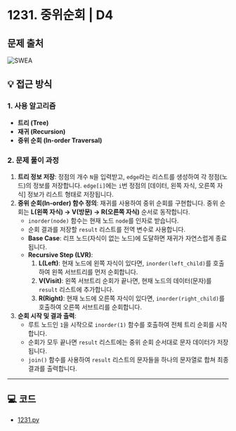 # 1231. 중위순회 | D4

## 문제 출처
![SWEA](https://swexpertacademy.com/main/talk/solvingClub/problemView.do?solveclubId=AZh9Pr4Kw1nHBINp&contestProbId=AV140YnqAIECFAYD&probBoxId=AZjPzi56xljHBIO0&type=PROBLEM&problemBoxTitle=Tree&problemBoxCnt=3)

## 💡 접근 방식

### 1. 사용 알고리즘
* **트리 (Tree)**
* **재귀 (Recursion)**
* **중위 순회 (In-order Traversal)**

### 2. 문제 풀이 과정
1.  **트리 정보 저장**: 정점의 개수 `N`을 입력받고, `edge`라는 리스트를 생성하여 각 정점(노드)의 정보를 저장합니다. `edge[i]`에는 `i`번 정점의 [데이터, 왼쪽 자식, 오른쪽 자식] 정보가 리스트 형태로 저장됩니다.
2.  **중위 순회(In-order) 함수 정의**: 재귀를 사용하여 중위 순회를 구현합니다. 중위 순회는 **L(왼쪽 자식) -> V(방문) -> R(오른쪽 자식)** 순서로 동작합니다.
    * `inorder(node)` 함수는 현재 노드 `node`를 인자로 받습니다.
    * 순회 결과를 저장할 `result` 리스트를 전역 변수로 사용합니다.
    * **Base Case**: 리프 노드(자식이 없는 노드)에 도달하면 재귀가 자연스럽게 종료됩니다.
    * **Recursive Step (LVR)**:
        1.  **L(Left)**: 현재 노드에 왼쪽 자식이 있다면, `inorder(left_child)`를 호출하여 왼쪽 서브트리를 먼저 순회합니다.
        2.  **V(Visit)**: 왼쪽 서브트리 순회가 끝나면, 현재 노드의 데이터(문자)를 `result` 리스트에 추가합니다.
        3.  **R(Right)**: 현재 노드에 오른쪽 자식이 있다면, `inorder(right_child)`를 호출하여 오른쪽 서브트리를 순회합니다.
3.  **순회 시작 및 결과 출력**:
    * 루트 노드인 `1`을 시작으로 `inorder(1)` 함수를 호출하여 전체 트리 순회를 시작합니다.
    * 순회가 모두 끝나면 `result` 리스트에는 중위 순회 순서대로 문자 데이터가 저장됩니다.
    * `join()` 함수를 사용하여 `result` 리스트의 문자들을 하나의 문자열로 합쳐 최종 결과를 출력합니다.



---

## 💻 코드
* [1231.py](1231.py)